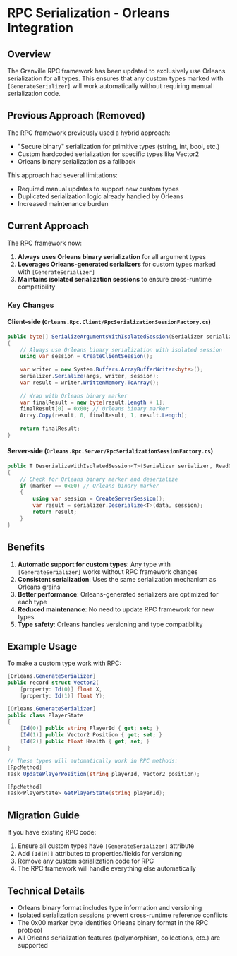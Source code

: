# RPC Serialization - Orleans Integration

## Overview

The Granville RPC framework has been updated to exclusively use Orleans serialization for all types. This ensures that any custom types marked with `[GenerateSerializer]` will work automatically without requiring manual serialization code.

## Previous Approach (Removed)

The RPC framework previously used a hybrid approach:
- "Secure binary" serialization for primitive types (string, int, bool, etc.)
- Custom hardcoded serialization for specific types like Vector2
- Orleans binary serialization as a fallback

This approach had several limitations:
- Required manual updates to support new custom types
- Duplicated serialization logic already handled by Orleans
- Increased maintenance burden

## Current Approach

The RPC framework now:
1. **Always uses Orleans binary serialization** for all argument types
2. **Leverages Orleans-generated serializers** for custom types marked with `[GenerateSerializer]`
3. **Maintains isolated serialization sessions** to ensure cross-runtime compatibility

### Key Changes

#### Client-side (`Orleans.Rpc.Client/RpcSerializationSessionFactory.cs`)
```csharp
public byte[] SerializeArgumentsWithIsolatedSession(Serializer serializer, object[] args)
{
    // Always use Orleans binary serialization with isolated session
    using var session = CreateClientSession();
    
    var writer = new System.Buffers.ArrayBufferWriter<byte>();
    serializer.Serialize(args, writer, session);
    var result = writer.WrittenMemory.ToArray();
    
    // Wrap with Orleans binary marker
    var finalResult = new byte[result.Length + 1];
    finalResult[0] = 0x00; // Orleans binary marker
    Array.Copy(result, 0, finalResult, 1, result.Length);
    
    return finalResult;
}
```

#### Server-side (`Orleans.Rpc.Server/RpcSerializationSessionFactory.cs`)
```csharp
public T DeserializeWithIsolatedSession<T>(Serializer serializer, ReadOnlyMemory<byte> data)
{
    // Check for Orleans binary marker and deserialize
    if (marker == 0x00) // Orleans binary marker
    {
        using var session = CreateServerSession();
        var result = serializer.Deserialize<T>(data, session);
        return result;
    }
}
```

## Benefits

1. **Automatic support for custom types**: Any type with `[GenerateSerializer]` works without RPC framework changes
2. **Consistent serialization**: Uses the same serialization mechanism as Orleans grains
3. **Better performance**: Orleans-generated serializers are optimized for each type
4. **Reduced maintenance**: No need to update RPC framework for new types
5. **Type safety**: Orleans handles versioning and type compatibility

## Example Usage

To make a custom type work with RPC:

```csharp
[Orleans.GenerateSerializer]
public record struct Vector2(
    [property: Id(0)] float X, 
    [property: Id(1)] float Y);

[Orleans.GenerateSerializer]
public class PlayerState
{
    [Id(0)] public string PlayerId { get; set; }
    [Id(1)] public Vector2 Position { get; set; }
    [Id(2)] public float Health { get; set; }
}

// These types will automatically work in RPC methods:
[RpcMethod]
Task UpdatePlayerPosition(string playerId, Vector2 position);

[RpcMethod]
Task<PlayerState> GetPlayerState(string playerId);
```

## Migration Guide

If you have existing RPC code:
1. Ensure all custom types have `[GenerateSerializer]` attribute
2. Add `[Id(n)]` attributes to properties/fields for versioning
3. Remove any custom serialization code for RPC
4. The RPC framework will handle everything else automatically

## Technical Details

- Orleans binary format includes type information and versioning
- Isolated serialization sessions prevent cross-runtime reference conflicts
- The 0x00 marker byte identifies Orleans binary format in the RPC protocol
- All Orleans serialization features (polymorphism, collections, etc.) are supported